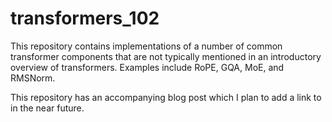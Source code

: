 # transformers_102

This repository contains implementations of a number of common transformer components that are not typically mentioned in an introductory overview of transformers. Examples include RoPE, GQA, MoE, and RMSNorm.

This repository has an accompanying blog post which I plan to add a link to in the near future.